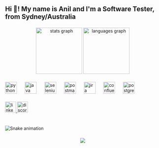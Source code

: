 <h2 align="left">Hi 👋! My name is Anil and I'm a Software Tester, from Sydney/Australia</h2>

###

<div align="center">
  <img src="https://github-readme-stats.vercel.app/api?username=aniluluts&hide_title=false&hide_rank=false&show_icons=true&include_all_commits=true&count_private=true&disable_animations=false&theme=dracula&locale=en&hide_border=false&order=1" height="150" alt="stats graph"  />
  <img src="https://github-readme-stats.vercel.app/api/top-langs?username=aniluluts&locale=en&hide_title=false&layout=compact&card_width=320&langs_count=5&theme=dracula&hide_border=false&order=2" height="150" alt="languages graph"  />
</div>

###

<div align="left">
  <img src="https://cdn.jsdelivr.net/gh/devicons/devicon/icons/python/python-original.svg" height="38" alt="python logo"  />
  <img width="18" />
  <img src="https://skillicons.dev/icons?i=java" height="38" alt="java logo"  />
  <img width="18" />
  <img src="https://cdn.simpleicons.org/selenium/43B02A" height="38" alt="selenium logo"  />
  <img width="18" />
  <img src="https://cdn.simpleicons.org/postman/FF6C37" height="38" alt="postman logo"  />
  <img width="18" />
  <img src="https://cdn.jsdelivr.net/gh/devicons/devicon/icons/jira/jira-original.svg" height="38" alt="jira logo"  />
  <img width="18" />
  <img src="https://cdn.jsdelivr.net/gh/devicons/devicon/icons/confluence/confluence-original.svg" height="38" alt="confluence logo"  />
  <img width="18" />
  <img src="https://cdn.jsdelivr.net/gh/devicons/devicon/icons/postgresql/postgresql-original.svg" height="38" alt="postgresql logo"  />
</div>

###

<div align="left">
  <a href="www.linkedin.com/in/anıl-ulutaş-245bbb14a" target="_blank">
    <img src="https://img.shields.io/static/v1?message=LinkedIn&logo=linkedin&label=&color=0077B5&logoColor=white&labelColor=&style=for-the-badge" height="35" alt="linkedin logo"  />
  </a>
  <a href="discordapp.com/users/speedster#0608" target="_blank">
    <img src="https://img.shields.io/static/v1?message=Discord&logo=discord&label=&color=7289DA&logoColor=white&labelColor=&style=for-the-badge" height="35" alt="discord logo"  />
  </a>
</div>

###

<br clear="both">

<img src="https://raw.githubusercontent.com/aniluluts/aniluluts/output/snake.svg" alt="Snake animation" />

###

<div align="center">
  <img src="https://profile-counter.glitch.me/aniluluts/count.svg?"  />
</div>

###
